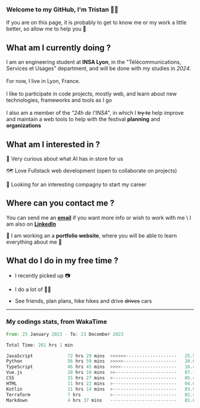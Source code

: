 ### Welcome to my GitHub, I'm Tristan 👨‍💻

If you are on this page, it is probably to get to know me or my work a little better, so allow me to help you 💁

## What am I currently doing ?

I am an engineering student at **INSA Lyon**, in the "Télécommunications, Services et Usages" department, and will be done with my studies in *2024*. \
\
For now, I live in Lyon, France. \
\
I like to participate in code projects, mostly web, and learn about new technologies, frameworks and tools as I go
\
\
I also am a member of the *"24h de l'INSA"*, in which I ~~try to~~  help improve and maintain a web tools to help with the festival **planning** and **organizations**

## What am I interested in ?
   
   🤖 Very curious about what AI has in store for us
   
   🗺️ Love Fullstack web development (open to collaborate on projects)

   🤔 Looking for an interesting compagny to start my career

## Where can you contact me ?

You can send me an **[email](mailto:tristan.dve@gmail.com)** if you want more info or wish to work with me \\
I am also on **[LinkedIn](https://www.linkedin.com/in/tristan-devin/)**

🚧 I am working an a **portfolio website**, where you will be able to learn everything about me 🚧

## What do I do in my free time ?

 - I recently picked up 📷
   
 - I do a lot of 🧗‍♂️
   
 - See friends, plan plans, hike hikes and drive ~~drives~~ cars

---
### My codings stats, from WakaTime

<!--START_SECTION:waka-->

```rust
From: 25 January 2023 - To: 23 December 2023

Total Time: 281 hrs 1 min

JavaScript             72 hrs 29 mins  >>>>>>-------------------   25.53 %
Python                 56 hrs 59 mins  >>>>>--------------------   20.07 %
TypeScript             46 hrs 45 mins  >>>>---------------------   16.47 %
Vue.js                 20 hrs 10 mins  >>-----------------------   07.10 %
CSS                    15 hrs 27 mins  >------------------------   05.45 %
HTML                   11 hrs 22 mins  >------------------------   04.01 %
Kotlin                 11 hrs 14 mins  >------------------------   03.96 %
Terraform              7 hrs           >------------------------   02.47 %
Markdown               4 hrs 37 mins   -------------------------   01.63 %
```

<!--END_SECTION:waka-->
